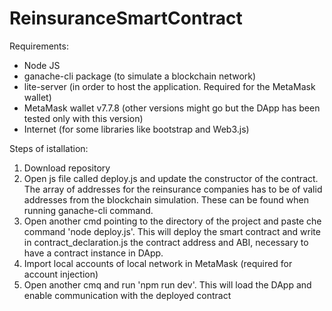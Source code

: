 # ReinsuranceSmartContract

Requirements: 

- Node JS
- ganache-cli package (to simulate a blockchain network)
- lite-server (in order to host the application. Required for the MetaMask wallet)
- MetaMask wallet v7.7.8 (other versions might go but the DApp has been tested only with this version)
- Internet (for some libraries like bootstrap and Web3.js)


Steps of istallation: 

1. Download repository
2. Open js file called deploy.js and update the constructor of the contract. The array of addresses for the reinsurance companies has to be 
of valid addresses from the blockchain simulation. These can be found when running ganache-cli command. 
3. Open another cmd pointing to the directory of the project and paste che command 'node deploy.js'. 
This will deploy the smart contract and write in contract_declaration.js the contract address and ABI, necessary to have a contract instance
in DApp. 
4. Import local accounts of local network in MetaMask (required for account injection)
5. Open another cmq and run 'npm run dev'. This will load the DApp and enable communication with the deployed contract 

